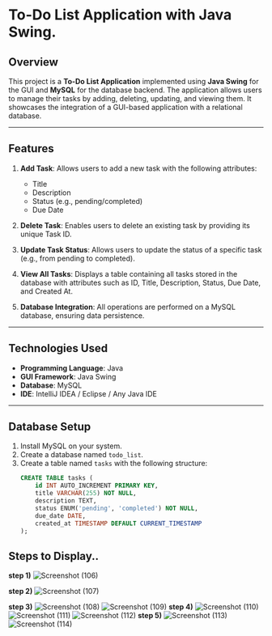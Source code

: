 # To-Do List Application with Java Swing.
## Overview
This project is a **To-Do List Application** implemented using **Java Swing** for the GUI and **MySQL** for the database backend. The application allows users to manage their tasks by adding, deleting, updating, and viewing them. It showcases the integration of a GUI-based application with a relational database.

---

## Features
1. **Add Task**: Allows users to add a new task with the following attributes:
   - Title
   - Description
   - Status (e.g., pending/completed)
   - Due Date

2. **Delete Task**: Enables users to delete an existing task by providing its unique Task ID.

3. **Update Task Status**: Allows users to update the status of a specific task (e.g., from pending to completed).

4. **View All Tasks**: Displays a table containing all tasks stored in the database with attributes such as ID, Title, Description, Status, Due Date, and Created At.

5. **Database Integration**: All operations are performed on a MySQL database, ensuring data persistence.

---

## Technologies Used
- **Programming Language**: Java
- **GUI Framework**: Java Swing
- **Database**: MySQL
- **IDE**: IntelliJ IDEA / Eclipse / Any Java IDE

---

## Database Setup
1. Install MySQL on your system.
2. Create a database named `todo_list`.
3. Create a table named `tasks` with the following structure:
   ```sql
   CREATE TABLE tasks (
       id INT AUTO_INCREMENT PRIMARY KEY,
       title VARCHAR(255) NOT NULL,
       description TEXT,
       status ENUM('pending', 'completed') NOT NULL,
       due_date DATE,
       created_at TIMESTAMP DEFAULT CURRENT_TIMESTAMP
   );
## Steps to Display..
**step 1)**
![Screenshot (106)](https://github.com/user-attachments/assets/a93abec9-da2c-4b2c-bcbd-165df203ecdd)

**step 2)**
![Screenshot (107)](https://github.com/user-attachments/assets/43693aa5-3a28-4b13-b2d2-76d7e685c6de)

**step 3)**
![Screenshot (108)](https://github.com/user-attachments/assets/887eb12d-de29-458a-a606-94fcd8d8d35b)
![Screenshot (109)](https://github.com/user-attachments/assets/fe726634-75a9-452e-aa4a-5ec6cd8e4800)
**step 4)**
![Screenshot (110)](https://github.com/user-attachments/assets/3ace624e-7943-4461-a977-cfa626636ccf)
![Screenshot (111)](https://github.com/user-attachments/assets/b1a2a3ed-0e7a-44de-b779-35149dbe0e04)
![Screenshot (112)](https://github.com/user-attachments/assets/7d7c3d09-4062-4241-ba17-ce9f2047eb4d)
**step 5)**
![Screenshot (113)](https://github.com/user-attachments/assets/3b6a3dfa-ffe0-4d8d-a708-8c3da7302c7c)
![Screenshot (114)](https://github.com/user-attachments/assets/f5d01ea5-2314-4ee8-92d1-039dcd596c47)



